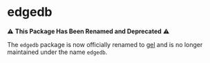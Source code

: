# edgedb

⚠️ **This Package Has Been Renamed and Deprecated** ⚠️

The `edgedb` package is now officially renamed to [gel](https://www.npmjs.com/package/gel)
and is no longer maintained under the name `edgedb`.
